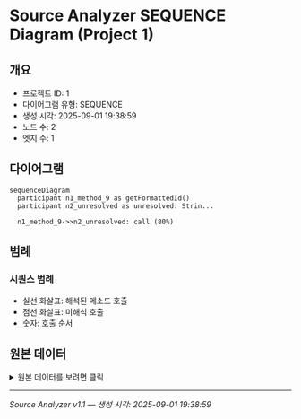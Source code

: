 # Source Analyzer SEQUENCE Diagram (Project 1)

## 개요
- 프로젝트 ID: 1
- 다이어그램 유형: SEQUENCE
- 생성 시각: 2025-09-01 19:38:59
- 노드 수: 2
- 엣지 수: 1

## 다이어그램

```mermaid
sequenceDiagram
  participant n1_method_9 as getFormattedId()
  participant n2_unresolved as unresolved: Strin...

  n1_method_9->>n2_unresolved: call (80%)
```

## 범례

### 시퀀스 범례
- 실선 화살표: 해석된 메소드 호출
- 점선 화살표: 미해석 호출
- 숫자: 호출 순서

## 원본 데이터

<details>
<summary>원본 데이터를 보려면 클릭</summary>

노드 목록 (2)
```json
  method:9: getFormattedId() (method)
  unresolved:String.format: unresolved: String.format (unresolved)
```

엣지 목록 (1)
```json
  method:9 -> unresolved:String.format (call)
```

</details>

---
*Source Analyzer v1.1 — 생성 시각: 2025-09-01 19:38:59*